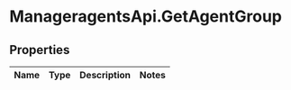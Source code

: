 # ManageragentsApi.GetAgentGroup

## Properties
Name | Type | Description | Notes
------------ | ------------- | ------------- | -------------


